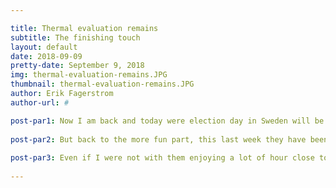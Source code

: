 ```yaml
---

title: Thermal evaluation remains
subtitle: The finishing touch
layout: default
date: 2018-09-09
pretty-date: September 9, 2018
img: thermal-evaluation-remains.JPG
thumbnail: thermal-evaluation-remains.JPG
author: Erik Fagerstrom
author-url: #

post-par1: Now I am back and today were election day in Sweden will be interesting to see how this works out. 
 
post-par2: But back to the more fun part, this last week they have been doing some thermal testing in Finland at FMI and I have been eagerly waiting to see how it have been going and if the calculations and simulations have been correct.
 
post-par3: Even if I were not with them enjoying a lot of hour close to a freezer I have been working on some more accurate PCB thermal simulations to see more closely how the PCB should behave. Also acting as thermal support if they had any questions. For now it is just sit and evaluate their results and see what we can do as improvements.
 
---
```

